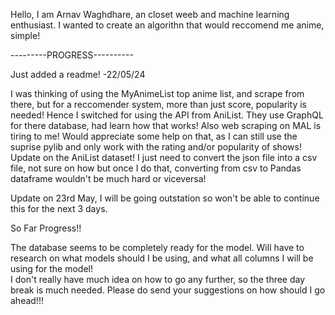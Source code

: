 Hello, 
I am Arnav Waghdhare, an closet weeb and machine learning enthusiast. I wanted to create an algorithn that would reccomend me anime, simple!

---------PROGRESS----------

Just added a readme!        -22/05/24

I was thinking of using the MyAnimeList top anime list, and scrape from there, but for a reccomender system, more than just score, popularity is needed! Hence I switched for using the API from AniList. They use GraphQL for there database, had learn how that works! 
Also web scraping on MAL is tiring to me! Would appreciate some help on that, as I can still use the suprise pylib and only work with the rating and/or popularity of shows! 
Update on the AniList dataset! I just need to convert the json file into a csv file, not sure on how but once I do that, converting from csv to Pandas dataframe wouldn't be much hard or viceversa!

Update on 23rd May,
I will be going outstation so won't be able to continue this for the next 3 days. 

So Far Progress!!

The database seems to be completely ready for the model. Will have to research on what models should I be using, and what all columns I will be using for the model! </br>
I don't really have much idea on how to go any further, so the three day break is much needed. Please do send your suggestions on how should I go ahead!!!